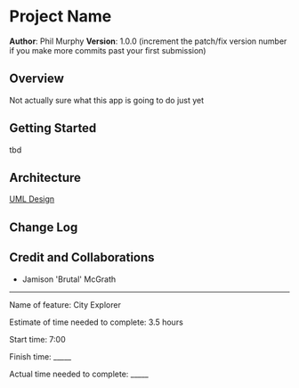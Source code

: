 # Project Name

**Author**: Phil Murphy
**Version**: 1.0.0 (increment the patch/fix version number if you make more commits past your first submission)

## Overview
Not actually sure what this app is going to do just yet

## Getting Started

tbd

## Architecture

[UML Design](img/uml.jpg)

## Change Log
<!-- Use this area to document the iterative changes made to your application as each feature is successfully implemented. Use time stamps. Here's an example:

01-01-2001 4:59pm - Application now has a fully-functional express server, with a GET route for the location resource. -->

## Credit and Collaborations

* Jamison 'Brutal' McGrath

________________________________

Name of feature: City Explorer

Estimate of time needed to complete: 3.5 hours

Start time: 7:00

Finish time: _____

Actual time needed to complete: _____
